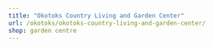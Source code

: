 ```yaml
---
title: "Okotoks Country Living and Garden Center"
url: /okotoks/okotoks-country-living-and-garden-center/
shop: garden centre
---
```

